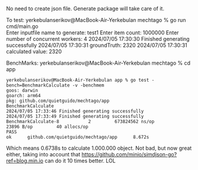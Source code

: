 No need to create json file. Generate package will take care of it.

To test: 
    yerkebulanserikov@MacBook-Air-Yerkebulan mechtago % go run cmd/main.go                   
    Enter inputfile name to generate: 
    test1
    Enter item count:
    1000000
    Enter number of concurrent workers: 
    4
    2024/07/05 17:30:30 Finished generating successfully
    2024/07/05 17:30:31 groundTruth:  2320
    2024/07/05 17:30:31 calculated value:  2320

BenchMarks: 
    yerkebulanserikov@MacBook-Air-Yerkebulan mechtago % cd app  
    
    yerkebulanserikov@MacBook-Air-Yerkebulan app % go test -bench=BenchmarkCalculate -v -benchmem 
    goos: darwin
    goarch: arm64
    pkg: github.com/quietguido/mechtago/app
    BenchmarkCalculate
    2024/07/05 17:33:46 Finished generating successfully
    2024/07/05 17:33:49 Finished generating successfully
    BenchmarkCalculate-8           2         673824562 ns/op           23896 B/op         40 allocs/op
    PASS
    ok      github.com/quietguido/mechtago/app      8.672s

Which means 0.6738s to calculate 1.000.000 object. 
Not bad, but now great either, taking into account that https://github.com/minio/simdjson-go?ref=blog.min.io can do it 10 times better. LOL 
